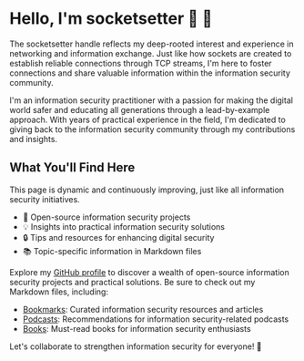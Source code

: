 # Hello, I'm socketsetter 👋 🔗

The socketsetter handle reflects my deep-rooted interest and experience in networking and information exchange. Just like how sockets are created to establish reliable connections through TCP streams, I'm here to foster connections and share valuable information within the information security community.

I'm an information security practitioner with a passion for making the digital world safer and educating all generations through a lead-by-example approach. With years of practical experience in the field, I'm dedicated to giving back to the information security community through my contributions and insights.

## What You'll Find Here
This page is dynamic and continuously improving, just like all information security initiatives. 
- 🚀 Open-source information security projects
- 💡 Insights into practical information security solutions
- 🔒 Tips and resources for enhancing digital security
- 📚 Topic-specific information in Markdown files



Explore my [GitHub profile](https://github.com/socketsetter/public) to discover a wealth of open-source information security projects and practical solutions. Be sure to check out my Markdown files, including:
- [Bookmarks](https://github.com/socketsetter/public/blob/main/bookmarks.md): Curated information security resources and articles
- [Podcasts](https://github.com/socketsetter/public/blob/main/podcasts.md): Recommendations for information security-related podcasts
- [Books](https://github.com/socketsetter/public/blob/main/books.md): Must-read books for information security enthusiasts

Let's collaborate to strengthen information security for everyone! 🔗
